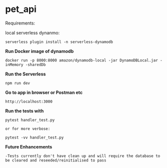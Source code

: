 # pet_api

Requirements:

local serverless dynanmo:

    serverless plugin install -n serverless-dynamodb

**Run Docker image of dynamodb**

    docker run -p 8000:8000 amazon/dynamodb-local -jar DynamoDBLocal.jar -inMemory -sharedDb

**Run the Serverless** 

    npm run dev

**Go to app in browser or Postman etc**

    http://localhost:3000

**Run the tests with**

    pytest handler_test.py 
    
    or for more verbose:    

    pytest -vv handler_test.py

**Future Enhancements**

    -Tests currently don't have clean up and will require the database to be cleared and reseeded/reinitialised to pass
